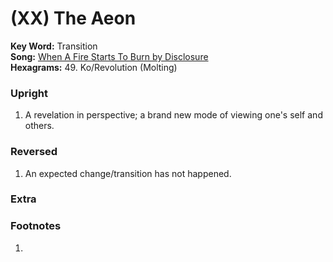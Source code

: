 # (XX) The Aeon

**Key Word:** Transition  
**Song:** [When A Fire Starts To Burn by Disclosure](https://www.youtube.com/watch?v=aoJ827-w700)  
**Hexagrams:** 49. Ko/Revolution (Molting)



### Upright

1) A revelation in perspective; a brand new mode of viewing one's self and others.



### Reversed

1) An expected change/transition has not happened.



### Extra﻿





### Footnotes

1. 


